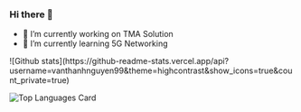 ### Hi there 👋

- 🔭 I’m currently working on TMA Solution
- 🌱 I’m currently learning 5G Networking

<div>
![Github stats](https://github-readme-stats.vercel.app/api?username=vanthanhnguyen99&theme=highcontrast&show_icons=true&count_private=true)

![Top Languages Card](https://github-readme-stats.vercel.app/api/top-langs/?username=vanthanhnguyen99)
 </div>
